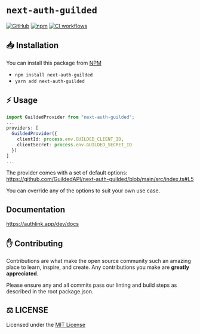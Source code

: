 # `next-auth-guilded`

[![GitHub](https://img.shields.io/github/license/GuildedAPI/next-auth-guilded)](https://github.com/GuildedAPI/next-auth-guilded/blob/main/LICENSE)
[![npm](https://img.shields.io/npm/v/next-auth-guilded?color=crimson&logo=npm)](https://www.npmjs.com/package/next-auth-guilded)
[![CI workflows](https://github.com/GuildedAPI/next-auth-guilded/actions/workflows/ci.yml/badge.svg)](https://github.com/GuildedAPI/next-auth-guilded/actions/workflows/ci.yml)

## 📥 Installation

You can install this package from [NPM](https://www.npmjs.com/package/next-auth-guilded)

-   `npm install next-auth-guilded`
-   `yarn add next-auth-guilded`

## ⚡ Usage

```typescript
import GuildedProvider from "next-auth-guilded";
...
providers: [
  GuildedProvider({
    clientId: process.env.GUILDED_CLIENT_ID,
    clientSecret: process.env.GUILDED_SECRET_ID
  })
]
...
```

The provider comes with a set of default options: https://github.com/GuildedAPI/next-auth-guilded/blob/main/src/index.ts#L5

You can override any of the options to suit your own use case.

## Documentation

https://authlink.app/dev/docs


## ✋ Contributing

Contributions are what make the open source community such an amazing place to learn, inspire, and create. Any contributions you make are **greatly appreciated**.

Please ensure any and all commits pass our linting and build steps as described in the root package.json.

## ⚖️ LICENSE

Licensed under the [MIT License](https://github.com/GuildedAPI/next-auth-guilded/blob/main/LICENSE)
